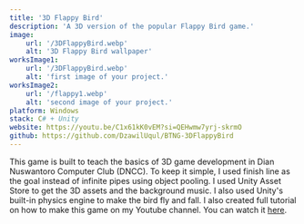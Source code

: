 ```yaml
---
title: '3D Flappy Bird'
description: 'A 3D version of the popular Flappy Bird game.'
image:
    url: '/3DFlappyBird.webp'
    alt: '3D Flappy Bird wallpaper'
worksImage1:
    url: '/3DFlappyBird.webp'
    alt: 'first image of your project.'
worksImage2:
    url: '/flappy1.webp'
    alt: 'second image of your project.'
platform: Windows
stack: C# + Unity
website: https://youtu.be/C1x61kK0vEM?si=QEHwmw7yrj-skrmO
github: https://github.com/DzawilUqul/BTNG-3DFlappyBird
---
```


This game is built to teach the basics of 3D game development in Dian Nuswantoro Computer Club (DNCC). To keep it simple, I used finish line as the goal instead of infinite pipes using object pooling. I used Unity Asset Store to get the 3D assets and the background music. I also used Unity's built-in physics engine to make the bird fly and fall. I also created full tutorial on how to make this game on my Youtube channel. You can watch it [here](https://youtu.be/C1x61kK0vEM?si=QEHwmw7yrj-skrmO).
